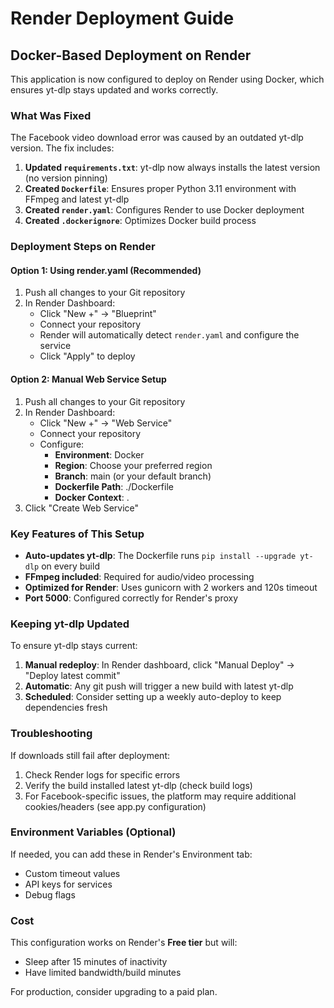 # Render Deployment Guide

## Docker-Based Deployment on Render

This application is now configured to deploy on Render using Docker, which ensures yt-dlp stays updated and works correctly.

### What Was Fixed

The Facebook video download error was caused by an outdated yt-dlp version. The fix includes:

1. **Updated `requirements.txt`**: yt-dlp now always installs the latest version (no version pinning)
2. **Created `Dockerfile`**: Ensures proper Python 3.11 environment with FFmpeg and latest yt-dlp
3. **Created `render.yaml`**: Configures Render to use Docker deployment
4. **Created `.dockerignore`**: Optimizes Docker build process

### Deployment Steps on Render

#### Option 1: Using render.yaml (Recommended)

1. Push all changes to your Git repository
2. In Render Dashboard:
   - Click "New +" → "Blueprint"
   - Connect your repository
   - Render will automatically detect `render.yaml` and configure the service
   - Click "Apply" to deploy

#### Option 2: Manual Web Service Setup

1. Push all changes to your Git repository
2. In Render Dashboard:
   - Click "New +" → "Web Service"
   - Connect your repository
   - Configure:
     - **Environment**: Docker
     - **Region**: Choose your preferred region
     - **Branch**: main (or your default branch)
     - **Dockerfile Path**: ./Dockerfile
     - **Docker Context**: .
3. Click "Create Web Service"

### Key Features of This Setup

- **Auto-updates yt-dlp**: The Dockerfile runs `pip install --upgrade yt-dlp` on every build
- **FFmpeg included**: Required for audio/video processing
- **Optimized for Render**: Uses gunicorn with 2 workers and 120s timeout
- **Port 5000**: Configured correctly for Render's proxy

### Keeping yt-dlp Updated

To ensure yt-dlp stays current:

1. **Manual redeploy**: In Render dashboard, click "Manual Deploy" → "Deploy latest commit"
2. **Automatic**: Any git push will trigger a new build with latest yt-dlp
3. **Scheduled**: Consider setting up a weekly auto-deploy to keep dependencies fresh

### Troubleshooting

If downloads still fail after deployment:

1. Check Render logs for specific errors
2. Verify the build installed latest yt-dlp (check build logs)
3. For Facebook-specific issues, the platform may require additional cookies/headers (see app.py configuration)

### Environment Variables (Optional)

If needed, you can add these in Render's Environment tab:

- Custom timeout values
- API keys for services
- Debug flags

### Cost

This configuration works on Render's **Free tier** but will:
- Sleep after 15 minutes of inactivity
- Have limited bandwidth/build minutes

For production, consider upgrading to a paid plan.

